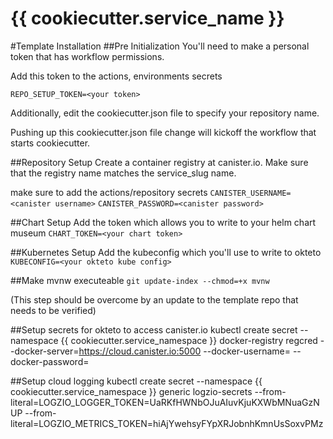 # {{ cookiecutter.service_name }}

#Template Installation
##Pre Initialization
You'll need to make a personal token that has workflow permissions.

Add this token to the actions, environments secrets

`REPO_SETUP_TOKEN=<your token>`

Additionally, edit the cookiecutter.json file to specify your repository
name.  

Pushing up this cookiecutter.json file change will kickoff the workflow
that starts cookiecutter.

##Repository Setup
Create a container registry at canister.io.  Make sure that the 
registry name matches the service_slug name.

make sure to add the actions/repository secrets
`CANISTER_USERNAME=<canister username>`
`CANISTER_PASSWORD=<canister password>`

##Chart Setup
Add the token which allows you to write to your helm chart museum
`CHART_TOKEN=<your chart token>`

##Kubernetes Setup
Add the kubeconfig which you'll use to write to okteto
`KUBECONFIG=<your okteto kube config>`

##Make mvnw executeable
`git update-index --chmod=+x mvnw`

(This step should be overcome by an update to the template repo that needs to be verified)

##Setup secrets for okteto to access canister.io
kubectl create secret --namespace {{ cookiecutter.service_namespace }} docker-registry regcred --docker-server=https://cloud.canister.io:5000 --docker-username=<canister username> --docker-password=<canister password>

##Setup cloud logging
kubectl create secret --namespace {{ cookiecutter.service_namespace }} generic logzio-secrets --from-literal=LOGZIO_LOGGER_TOKEN=UaRKfHWNbOJuAIuvKjuKXWbMNuaGzNUP --from-literal=LOGZIO_METRICS_TOKEN=hiAjYwehsyFYpXRJobnhKmnUsSoxvPMz
